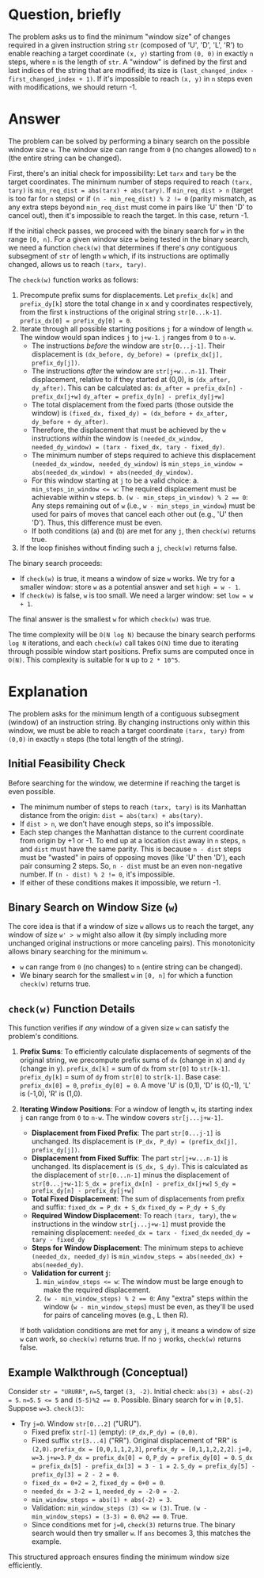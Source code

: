 # Question, briefly
The problem asks us to find the minimum "window size" of changes required in a given instruction string `str` (composed of 'U', 'D', 'L', 'R') to enable reaching a target coordinate `(x, y)` starting from `(0, 0)` in exactly `n` steps, where `n` is the length of `str`. A "window" is defined by the first and last indices of the string that are modified; its size is `(last_changed_index - first_changed_index + 1)`. If it's impossible to reach `(x, y)` in `n` steps even with modifications, we should return -1.

# Answer
The problem can be solved by performing a binary search on the possible window size `w`. The window size can range from `0` (no changes allowed) to `n` (the entire string can be changed).

First, there's an initial check for impossibility:
Let `tarx` and `tary` be the target coordinates. The minimum number of steps required to reach `(tarx, tary)` is `min_req_dist = abs(tarx) + abs(tary)`.
If `min_req_dist > n` (target is too far for `n` steps) or if `(n - min_req_dist) % 2 != 0` (parity mismatch, as any extra steps beyond `min_req_dist` must come in pairs like 'U' then 'D' to cancel out), then it's impossible to reach the target. In this case, return -1.

If the initial check passes, we proceed with the binary search for `w` in the range `[0, n]`.
For a given window size `w` being tested in the binary search, we need a function `check(w)` that determines if there's *any* contiguous subsegment of `str` of length `w` which, if its instructions are optimally changed, allows us to reach `(tarx, tary)`.

The `check(w)` function works as follows:
1.  Precompute prefix sums for displacements. Let `prefix_dx[k]` and `prefix_dy[k]` store the total change in x and y coordinates respectively, from the first `k` instructions of the original string `str[0...k-1]`. `prefix_dx[0] = prefix_dy[0] = 0`.
2.  Iterate through all possible starting positions `j` for a window of length `w`. The window would span indices `j` to `j+w-1`. `j` ranges from `0` to `n-w`.
    *   The instructions *before* the window are `str[0...j-1]`. Their displacement is `(dx_before, dy_before) = (prefix_dx[j], prefix_dy[j])`.
    *   The instructions *after* the window are `str[j+w...n-1]`. Their displacement, relative to if they started at (0,0), is `(dx_after, dy_after)`. This can be calculated as:
        `dx_after = prefix_dx[n] - prefix_dx[j+w]`
        `dy_after = prefix_dy[n] - prefix_dy[j+w]`
    *   The total displacement from the fixed parts (those outside the window) is `(fixed_dx, fixed_dy) = (dx_before + dx_after, dy_before + dy_after)`.
    *   Therefore, the displacement that must be achieved by the `w` instructions *within* the window is `(needed_dx_window, needed_dy_window) = (tarx - fixed_dx, tary - fixed_dy)`.
    *   The minimum number of steps required to achieve this displacement `(needed_dx_window, needed_dy_window)` is `min_steps_in_window = abs(needed_dx_window) + abs(needed_dy_window)`.
    *   For this window starting at `j` to be a valid choice:
        a.  `min_steps_in_window <= w`: The required displacement must be achievable within `w` steps.
        b.  `(w - min_steps_in_window) % 2 == 0`: Any steps remaining out of `w` (i.e., `w - min_steps_in_window`) must be used for pairs of moves that cancel each other out (e.g., 'U' then 'D'). Thus, this difference must be even.
    *   If both conditions (a) and (b) are met for any `j`, then `check(w)` returns true.
3.  If the loop finishes without finding such a `j`, `check(w)` returns false.

The binary search proceeds:
- If `check(w)` is true, it means a window of size `w` works. We try for a smaller window: store `w` as a potential answer and set `high = w - 1`.
- If `check(w)` is false, `w` is too small. We need a larger window: set `low = w + 1`.

The final answer is the smallest `w` for which `check(w)` was true.

The time complexity will be `O(N log N)` because the binary search performs `log N` iterations, and each `check(w)` call takes `O(N)` time due to iterating through possible window start positions. Prefix sums are computed once in `O(N)`. This complexity is suitable for `N` up to `2 * 10^5`.

# Explanation

The problem asks for the minimum length of a contiguous subsegment (window) of an instruction string. By changing instructions only within this window, we must be able to reach a target coordinate `(tarx, tary)` from `(0,0)` in exactly `n` steps (the total length of the string).

## Initial Feasibility Check
Before searching for the window, we determine if reaching the target is even possible.
- The minimum number of steps to reach `(tarx, tary)` is its Manhattan distance from the origin: `dist = abs(tarx) + abs(tary)`.
- If `dist > n`, we don't have enough steps, so it's impossible.
- Each step changes the Manhattan distance to the current coordinate from origin by +1 or -1. To end up at a location `dist` away in `n` steps, `n` and `dist` must have the same parity. This is because `n - dist` steps must be "wasted" in pairs of opposing moves (like 'U' then 'D'), each pair consuming 2 steps. So, `n - dist` must be an even non-negative number. If `(n - dist) % 2 != 0`, it's impossible.
- If either of these conditions makes it impossible, we return -1.

## Binary Search on Window Size (`w`)
The core idea is that if a window of size `w` allows us to reach the target, any window of size `w' > w` might also allow it (by simply including more unchanged original instructions or more canceling pairs). This monotonicity allows binary searching for the minimum `w`.
- `w` can range from `0` (no changes) to `n` (entire string can be changed).
- We binary search for the smallest `w` in `[0, n]` for which a function `check(w)` returns true.

## `check(w)` Function Details
This function verifies if *any* window of a given size `w` can satisfy the problem's conditions.
1.  **Prefix Sums**: To efficiently calculate displacements of segments of the original string, we precompute prefix sums of `dx` (change in x) and `dy` (change in y).
    `prefix_dx[k]` = sum of `dx` from `str[0]` to `str[k-1]`.
    `prefix_dy[k]` = sum of `dy` from `str[0]` to `str[k-1]`.
    Base case: `prefix_dx[0] = 0`, `prefix_dy[0] = 0`.
    A move 'U' is (0,1), 'D' is (0,-1), 'L' is (-1,0), 'R' is (1,0).

2.  **Iterating Window Positions**: For a window of length `w`, its starting index `j` can range from `0` to `n-w`. The window covers `str[j...j+w-1]`.
    *   **Displacement from Fixed Prefix**: The part `str[0...j-1]` is unchanged. Its displacement is `(P_dx, P_dy) = (prefix_dx[j], prefix_dy[j])`.
    *   **Displacement from Fixed Suffix**: The part `str[j+w...n-1]` is unchanged. Its displacement is `(S_dx, S_dy)`. This is calculated as the displacement of `str[0...n-1]` minus the displacement of `str[0...j+w-1]`:
        `S_dx = prefix_dx[n] - prefix_dx[j+w]`
        `S_dy = prefix_dy[n] - prefix_dy[j+w]`
    *   **Total Fixed Displacement**: The sum of displacements from prefix and suffix:
        `fixed_dx = P_dx + S_dx`
        `fixed_dy = P_dy + S_dy`
    *   **Required Window Displacement**: To reach `(tarx, tary)`, the `w` instructions in the window `str[j...j+w-1]` must provide the remaining displacement:
        `needed_dx = tarx - fixed_dx`
        `needed_dy = tary - fixed_dy`
    *   **Steps for Window Displacement**: The minimum steps to achieve `(needed_dx, needed_dy)` is `min_window_steps = abs(needed_dx) + abs(needed_dy)`.
    *   **Validation for current `j`**:
        1.  `min_window_steps <= w`: The window must be large enough to make the required displacement.
        2.  `(w - min_window_steps) % 2 == 0`: Any "extra" steps within the window (`w - min_window_steps`) must be even, as they'll be used for pairs of canceling moves (e.g., L then R).

    If both validation conditions are met for any `j`, it means a window of size `w` can work, so `check(w)` returns true. If no `j` works, `check(w)` returns false.

## Example Walkthrough (Conceptual)
Consider `str = "URURR"`, `n=5`, target `(3, -2)`.
Initial check: `abs(3) + abs(-2) = 5`. `n=5`. `5 <= 5` and `(5-5)%2 == 0`. Possible.
Binary search for `w` in `[0,5]`. Suppose `w=3`.
`check(3)`:
- Try `j=0`. Window `str[0...2]` ("URU").
    - Fixed prefix `str[-1]` (empty): `(P_dx,P_dy) = (0,0)`.
    - Fixed suffix `str[3...4]` ("RR"). Original displacement of "RR" is `(2,0)`.
        `prefix_dx = [0,0,1,1,2,3]`, `prefix_dy = [0,1,1,2,2,2]`.
        `j=0, w=3`. `j+w=3`.
        `P_dx = prefix_dx[0] = 0`, `P_dy = prefix_dy[0] = 0`.
        `S_dx = prefix_dx[5] - prefix_dx[3] = 3 - 1 = 2`.
        `S_dy = prefix_dy[5] - prefix_dy[3] = 2 - 2 = 0`.
    - `fixed_dx = 0+2 = 2`, `fixed_dy = 0+0 = 0`.
    - `needed_dx = 3-2 = 1`, `needed_dy = -2-0 = -2`.
    - `min_window_steps = abs(1) + abs(-2) = 3`.
    - Validation: `min_window_steps (3) <= w (3)`. True. `(w - min_window_steps) = (3-3) = 0`. `0%2 == 0`. True.
    - Since conditions met for `j=0`, `check(3)` returns true.
The binary search would then try smaller `w`. If `ans` becomes 3, this matches the example.

This structured approach ensures finding the minimum window size efficiently.
